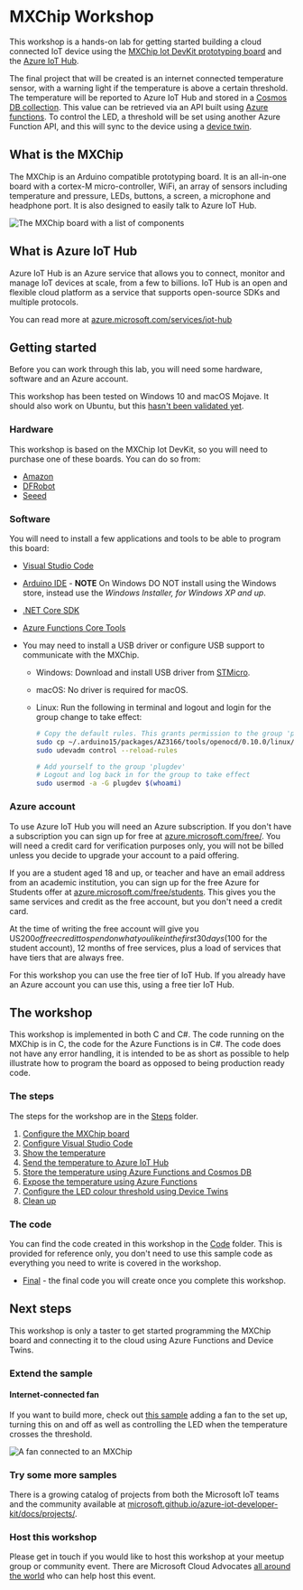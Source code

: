 # MXChip Workshop

This workshop is a hands-on lab for getting started building a cloud connected IoT device using the [MXChip Iot DevKit prototyping board](http://mxchip.com/az3166) and the [Azure IoT Hub](https://azure.microsoft.com/services/iot-hub/?WT.mc_id=mxchipworkshop-github-jabenn).

The final project that will be created is an internet connected temperature sensor, with a warning light if the temperature is above a certain threshold. The temperature will be reported to Azure IoT Hub and stored in a [Cosmos DB collection](https://azure.microsoft.com/services/cosmos-db/?WT.mc_id=mxchipworkshop-github-jabenn). This value can be retrieved via an API built using [Azure functions](https://azure.microsoft.com/services/functions/?WT.mc_id=mxchipworkshop-github-jabenn). To control the LED, a threshold will be set using another Azure Function API, and this will sync to the device using a [device twin](https://docs.microsoft.com/azure/iot-hub/tutorial-device-twins/?WT.mc_id=mxchipworkshop-github-jabenn).

## What is the MXChip

The MXChip is an Arduino compatible prototyping board. It is an all-in-one board with a cortex-M micro-controller, WiFi, an array of sensors including temperature and pressure, LEDs, buttons, a screen, a microphone and headphone port. It is also designed to easily talk to  Azure IoT Hub.

![The MXChip board with a list of components](./Images/MXChipBoard.png)

## What is Azure IoT Hub

Azure IoT Hub is an Azure service that allows you to connect, monitor and manage IoT devices at scale, from a few to billions. IoT Hub is an open and flexible cloud platform as a service that supports open-source SDKs and multiple protocols.

You can read more at [azure.microsoft.com/services/iot-hub](https://azure.microsoft.com/services/iot-hub/?WT.mc_id=mxchipworkshop-github-jabenn)

## Getting started

Before you can work through this lab, you will need some hardware, software and an Azure account.

This workshop has been tested on Windows 10 and macOS Mojave. It should also work on Ubuntu, but this [hasn't been validated yet](https://github.com/jimbobbennett/MXChip-Workshop/issues/1).

### Hardware

This workshop is based on the MXChip Iot DevKit, so you will need to purchase one of these boards. You can do so from:

* [Amazon](https://amzn.to/2CdVgB1)
* [DFRobot](https://www.dfrobot.com/product-1616.html)
* [Seeed](https://www.seeedstudio.com/AZ3166-IOT-Developer-Kit-p-2922.html)

### Software

You will need to install a few applications and tools to be able to program this board:

* [Visual Studio Code](https://code.visualstudio.com/Download/?WT.mc_id=mxchipworkshop-github-jabenn)
* [Arduino IDE](https://www.arduino.cc/en/Main/Software) - **NOTE** On Windows DO NOT install using the Windows store, instead use the *Windows Installer, for Windows XP and up*.
* [.NET Core SDK](https://dotnet.microsoft.com/download)
* [Azure Functions Core Tools](https://docs.microsoft.com/azure/azure-functions/functions-run-local/?WT.mc_id=mxchipworkshop-github-jabenn)
* You may need to install a USB driver or configure USB support to communicate with the MXChip.

  * Windows: Download and install USB driver from [STMicro](https://www.st.com/content/ccc/resource/technical/software/driver/c6/fa/5a/f9/d4/d2/40/db/stsw-link009.zip/files/stsw-link009.zip/jcr:content/translations/en.stsw-link009.zip).

  * macOS: No driver is required for macOS.

  * Linux: Run the following in terminal and logout and login for the group change to take effect:

    ```bash
    # Copy the default rules. This grants permission to the group 'plugdev'
    sudo cp ~/.arduino15/packages/AZ3166/tools/openocd/0.10.0/linux/contrib/60-openocd.rules /etc/udev/rules.d/
    sudo udevadm control --reload-rules

    # Add yourself to the group 'plugdev'
    # Logout and log back in for the group to take effect
    sudo usermod -a -G plugdev $(whoami)
    ```

### Azure account

To use Azure IoT Hub you will need an Azure subscription. If you don't have a subscription you can sign up for free at [azure.microsoft.com/free/](https://azure.microsoft.com/free/?WT.mc_id=mxchipworkshop-github-jabenn). You will need a credit card for verification purposes only, you will not be billed unless you decide to upgrade your account to a paid offering.

If you are a student aged 18 and up, or teacher and have an email address from an academic institution, you can sign up for the free Azure for Students offer at [azure.microsoft.com/free/students](https://azure.microsoft.com/free/students/?WT.mc_id=mxchipworkshop-github-jabenn). This gives you the same services and credit as the free account, but you don't need a credit card.

At the time of writing the free account will give you US$200 of free credit to spend on what you like in the first 30 days ($100 for the student account), 12 months of free services, plus a load of services that have tiers that are always free.

For this workshop you can use the free tier of IoT Hub. If you already have an Azure account you can use this, using a free tier IoT Hub.

## The workshop

This workshop is implemented in both C and C#. The code running on the MXChip is in C, the code for the Azure Functions is in C#. The code does not have any error handling, it is intended to be as short as possible to help illustrate how to program the board as opposed to being production ready code.

### The steps

The steps for the workshop are in the [Steps](./Steps) folder.

1. [Configure the MXChip board](./Steps/ConfigureTheBoard.md)
2. [Configure Visual Studio Code](./Steps/ConfigureVSCode.md)
3. [Show the temperature](./Steps/ShowingTheTemperature.md)
4. [Send the temperature to Azure IoT Hub](./Steps/SendingTheTemperature.md)
5. [Store the temperature using Azure Functions and Cosmos DB](./Steps/StoreTheTemperature.md)
6. [Expose the temperature using Azure Functions](./Steps/ExposeTheTemperature.md)
7. [Configure the LED colour threshold using Device Twins](./Steps/ControlTheLEDThreshold.md)
8. [Clean up](./Steps/CleanUp.md)

### The code

You can find the code created in this workshop in the [Code](./Code) folder. This is provided for reference only, you don't need to use this sample code as everything you need to write is covered in the workshop.

* [Final](./Code/Final) - the final code you will create once you complete this workshop.

## Next steps

This workshop is only a taster to get started programming the MXChip board and connecting it to the cloud using Azure Functions and Device Twins.

### Extend the sample

#### Internet-connected fan

If you want to build more, check out [this sample](https://github.com/jimbobbennett/InternetConnectedFan) adding a fan to the set up, turning this on and off as well as controlling the LED when the temperature crosses the threshold.

![A fan connected to an MXChip](https://github.com/jimbobbennett/InternetConnectedFan/raw/master/Images/PhotoOfFinalHardware.jpg)

### Try some more samples

There is a growing catalog of projects from both the Microsoft IoT teams and the community available at [microsoft.github.io/azure-iot-developer-kit/docs/projects/](https://microsoft.github.io/azure-iot-developer-kit/docs/projects/).

### Host this workshop

Please get in touch if you would like to host this workshop at your meetup group or community event. There are Microsoft Cloud Advocates [all around the world](https://developer.microsoft.com/advocates/index.html?WT.mc_id=mxchipworkshop-github-jabenn) who can help host this event.
